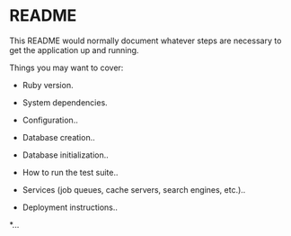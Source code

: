 # README

This README would normally document whatever steps are necessary to get the
application up and running.

Things you may want to cover:

* Ruby version.

* System dependencies.  

* Configuration..

* Database creation..

* Database initialization..

* How to run the test suite..

* Services (job queues, cache servers, search engines, etc.)..

* Deployment instructions..

*... 
